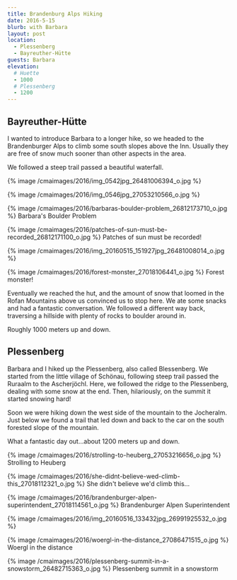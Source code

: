 ```yaml
---
title: Brandenburg Alps Hiking
date: 2016-5-15
blurb: with Barbara
layout: post
location:
  - Plessenberg
  - Bayreuther-Hütte
guests: Barbara
elevation:
  # Huette
  - 1000
  # Plessenberg
  - 1200
---
```


## Bayreuther-Hütte

I wanted to introduce Barbara to a longer hike, so we headed to
the Brandenburger Alps to climb some south slopes above the Inn. Usually they
are free of snow much sooner than other aspects in the area.

We followed a steep trail passed a beautiful waterfall.

{% image /cmaimages/2016/img_0542jpg_26481006394_o.jpg %}




{% image /cmaimages/2016/img_0546jpg_27053210566_o.jpg %}




{% image /cmaimages/2016/barbaras-boulder-problem_26812173710_o.jpg %}
Barbara's Boulder Problem




{% image /cmaimages/2016/patches-of-sun-must-be-recorded_26812171100_o.jpg %}
Patches of sun must be recorded!




{% image /cmaimages/2016/img_20160515_151927jpg_26481008014_o.jpg %}




{% image /cmaimages/2016/forest-monster_27018106441_o.jpg %}
Forest monster!



Eventually we reached the hut, and the amount of snow that loomed in the Rofan
Mountains above us convinced us to stop here. We ate some snacks and had a 
fantastic conversation. We followed a different way back, traversing a hillside
with plenty of rocks to boulder around in.

Roughly 1000 meters up and down.

## Plessenberg

Barbara and I hiked up the Plessenberg, also called Blessenberg.
We started from the little village of Schönau, following steep trail
passed the Ruraalm to the Ascherjöchl. Here, we followed the ridge to
the Plessenberg, dealing with some snow at the end. Then, hilariously,
on the summit it started snowing hard!

Soon we were hiking down the west side of the mountain to the Jocheralm.
Just below we found a trail that led down and back to the car on the
south forested slope of the mountain.

What a fantastic day out...about 1200 meters up and down.

{% image /cmaimages/2016/strolling-to-heuberg_27053216656_o.jpg %}
Strolling to Heuberg



{% image /cmaimages/2016/she-didnt-believe-wed-climb-this_27018112321_o.jpg %}
She didn't believe we'd climb this...



{% image /cmaimages/2016/brandenburger-alpen-superintendent_27018114561_o.jpg %}
Brandenburger Alpen Superintendent




{% image /cmaimages/2016/img_20160516_133432jpg_26991925532_o.jpg %}




{% image /cmaimages/2016/woergl-in-the-distance_27086471515_o.jpg %}
Woergl in the distance




{% image /cmaimages/2016/plessenberg-summit-in-a-snowstorm_26482715363_o.jpg %}
Plessenberg summit in a snowstorm



